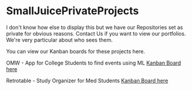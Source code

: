 # SmallJuicePrivateProjects
I don't know how else to display this but we have our Repositories set as private for obvious reasons. Contact Us if you want to view our portfolios. We're very particular about who sees them.

You can view our Kanban boards for these projects here. 

OMW - App for College Students to find events using ML
[Kanban Board here](https://www.notion.so/1e85066bca00467d8848793b3508e498?v=73a3bb55fd9a496a9b7b0093e15fc59b)

Retrotable - Study Organizer for Med Students
[Kanban Board here](https://www.notion.so/26b84fb234e04dbc85b4143583b8b328?v=f29ebfdd6f6340e0ae83817a6cf432f1)
